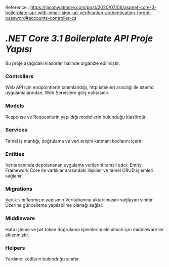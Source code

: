 Reference : https://jasonwatmore.com/post/2020/07/06/aspnet-core-3-boilerplate-api-with-email-sign-up-verification-authentication-forgot-password#accounts-controller-cs


# *.NET Core 3.1 Boilerplate API Proje Yapısı*

Bu proje aşağıdaki klasörler halinde organize edilmiştir.

###  Controllers

Web API için endpointlerin tanımlandığı, http istekleri aracılığı ile istemci uygulamalarından, Web Servislere giriş noktasıdır.

###  Models

Response ve Requestlerin yapıldığı modellerin bulunduğu klasördür. 

### Services

Temel iş mantığı, doğrulama ve veri erişim katmanı kodlarını içerir.

### Entities

Veritabanında depolananan uygulama verilerini temsil eder. Entity Framework Core ile varlıklar arasındaki ilişkiler ve temel CRUD işlemleri sağlanır.

### Migrations

Varlık sınıflarımızın yapısının Veritabanına aktarılmasını sağlayan sınıftır. Üzerine güncelleme yapılabilme olanağı sağlar.

### Middleware 

Hata işleme ve jwt token doğrulama işlemlerini ele almak için middleware ler eklenmiştir.

### Helpers

Yardımcı kodların bulunduğu sınıftır.
